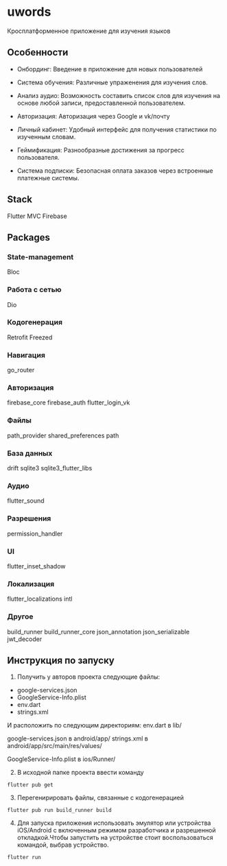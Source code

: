 # uwords
Кросплатформенное приложение для изучения языков

## Особенности
- Онбординг: Введение в приложение для новых пользователей

- Система обучения: Различные упраженения для изучения слов.

- Анализ аудио: Возможность составить список слов для изучения на основе любой записи, предоставленной пользователем.

- Авторизация: Авторизация через Google и vk/почту

- Личный кабинет: Удобный интерфейс для получения статистики по изученным словам.

- Геймификация: Разнообразные достижения за прогресс пользователя.

- Система подписки: Безопасная оплата заказов через встроенные платежные системы.

## Stack
Flutter
MVC
Firebase

## Packages
### State-management
Bloc

### Работа с сетью
Dio

### Кодогенерация
Retrofit
Freezed

### Навигация
go_router

### Авторизация
firebase_core
firebase_auth
flutter_login_vk

### Файлы
path_provider
shared_preferences
path

### База данных
drift
sqlite3
sqlite3_flutter_libs

### Аудио
flutter_sound

### Разрешения
permission_handler

### UI
flutter_inset_shadow

### Локализация
flutter_localizations
intl

### Другое
build_runner
build_runner_core
json_annotation
json_serializable
jwt_decoder

## Инструкция по запуску
1. Получить у авторов проекта следующие файлы:
- google-services.json
- GoogleService-Info.plist
- env.dart
- strings.xml

И расположить по следующим директориям:
env.dart в lib/

google-services.json в android/app/
strings.xml в android/app/src/main/res/values/

GoogleService-Info.plist в ios/Runner/

2. В исходной папке проекта ввести команду

```
flutter pub get
```

3. Перегенирировать файлы, связанные с кодогенерацией
```
flutter pub run build_runner build
```

4. Для запуска приложения использовать эмулятор или устройства iOS/Android с включенным режимом разработчика и разрешенной откладкой.Чтобы запустить на устройстве стоит воспользоваться командой, выбрав устройство.
```
flutter run
```
